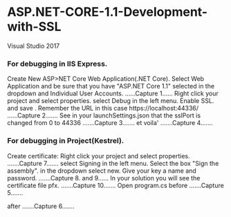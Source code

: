 # ASP.NET-CORE-1.1-Development-with-SSL
Visual Studio 2017

### For debugging in IIS Express.
Create New ASP>NET Core Web Application(.NET Core).
Select Web Application and be sure that you have "ASP.NET Core 1.1" selected in the dropdown and Individual User Accounts.
......Capture 1......
Right click your project and select properties.
select Debug in the left menu.
Enable SSL. and save . Remember the URL in this case https://localhost:44336/
......Capture 2.......
See in your launchSettings.json that the sslPort is changed from 0 to 44336
.......Capture 3.......
et voila' 
.......Capture 4.......

### For debugging in Project(Kestrel).
Create certificate:
Right click your project and select properties.
.......Capture 7.......
select Signing in the left menu.
Select the box "Sign the assembly".
in the dropdown select new.
Give your key a name and password.
.......Capture 8. and 9......
In your solution you will see the certificate file pfx.
.......Capture 10.......
Open program.cs
before
.......Capture 5.......

after
.......Capture 6.......
